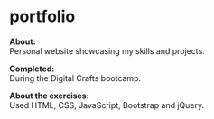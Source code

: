 # portfolio

<strong>About:</strong>  <br>
Personal website showcasing my skills and projects. 

<strong>Completed:</strong> <br>
During the Digital Crafts bootcamp.

<strong>About the exercises:</strong> <br>
Used HTML, CSS, JavaScript, Bootstrap and jQuery.


